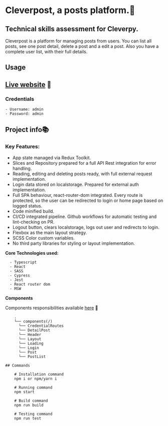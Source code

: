 # Cleverpost, a posts platform.🔖

## Technical skills assessment for Cleverpy.

Cleverpost is a platform for managing posts from users. You can list all posts, see one post detail, delete a post and a edit a post.
Also you have a complete user list, with their full details.

## Usage

## [Live website](https://igarcia-cleverposts.netlify.app) 🔗

### Credentials

    - Username: admin
    - Password: admin

## Project info📚

### Key Features:

- App state managed via Redux Toolkit.
- Slices and Repository prepared for a full API Rest integration for error handling.
- Reading, editing and deleting posts ready, with full external request implementation.
- Login data stored on localstorage. Prepared for external auth implementation.
- Full SPA behaviour, react-router-dom integrated. Every route is protected, so the user can be redirected to login or home page based on logged status.
- Code minified build.
- CI/CD integrated pipeline. Github workflows for automatic testing and lint-checking on PR.
- Logout button, clears localstorage, logs out user and redirects to login.
- Flexbox as the main layout strategy.
- SCSS Color custom variables.
- No third party libraries for styling or layout implementation.

**Core Technologies used:**

```
  - Typescript
  - React
  - SASS
  - Cypress
  - Jest
  - React router dom
  - MSW
```

**Components**

Components responsibilities available [here](components.md) 🔗

```
    .
    └── components(/)
      └── CredentialRoutes
      └── DetailPost
      └── Header
      └── Layout
      └── Loading
      └── Login
      └── Post
      └── PostList

## Commands

    # Installation command
    npm i or npm/yarn i

    # Running command
    npm start

    # Build command
    npm run build

    # Testing command
    npm run test

```
